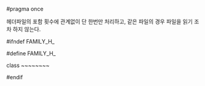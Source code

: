 #pragma once

헤더파일의 포함 횟수에 관계없이 단 한번만 처리하고, 같은 파일의 경우 파일을 읽기 조차 하지 않는다.





#ifndef FAMILY_H_

#define FAMILY_H_

class ~~~~~~~~

#endif

